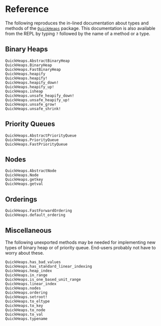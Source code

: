 # Reference

The following reproduces the in-lined documentation about types and methods of
the [`QuickHeaps`](https://github.com/emmt/QuickHeaps.jl) package. This
documentation is also available from the REPL by typing `?` followed by the
name of a method or a type.

## Binary Heaps

```@docs
QuickHeaps.AbstractBinaryHeap
QuickHeaps.BinaryHeap
QuickHeaps.FastBinaryHeap
QuickHeaps.heapify
QuickHeaps.heapify!
QuickHeaps.heapify_down!
QuickHeaps.heapify_up!
QuickHeaps.isheap
QuickHeaps.unsafe_heapify_down!
QuickHeaps.unsafe_heapify_up!
QuickHeaps.unsafe_grow!
QuickHeaps.unsafe_shrink!
```

## Priority Queues

```@docs
QuickHeaps.AbstractPriorityQueue
QuickHeaps.PriorityQueue
QuickHeaps.FastPriorityQueue
```

## Nodes

```@docs
QuickHeaps.AbstractNode
QuickHeaps.Node
QuickHeaps.getkey
QuickHeaps.getval
```

## Orderings

```@docs
QuickHeaps.FastForwardOrdering
QuickHeaps.default_ordering
```

## Miscellaneous

The following unexported methods may be needed for implementing new types of
binary heap or of priority queue. End-users probably not have to
worry about these.

```@docs
QuickHeaps.has_bad_values
QuickHeaps.has_standard_linear_indexing
QuickHeaps.heap_index
QuickHeaps.in_range
QuickHeaps.is_one_based_unit_range
QuickHeaps.linear_index
QuickHeaps.nodes
QuickHeaps.ordering
QuickHeaps.setroot!
QuickHeaps.to_eltype
QuickHeaps.to_key
QuickHeaps.to_node
QuickHeaps.to_val
QuickHeaps.typename
```
